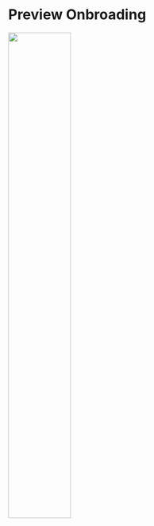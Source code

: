 # Preview Onbroading
<img src="https://res.cloudinary.com/dxiw0dtev/image/upload/f_auto,q_auto/qpqjxkgakb5wea3mzm2a" width="50%"/>
